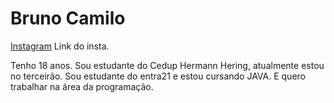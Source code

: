 <h1> Bruno Camilo </h1>
<a href = 'https://www.instagram.com/bruno_camilo2004/'> Instagram</a> Link do insta.

Tenho 18 anos.
Sou estudante do Cedup Hermann Hering, atualmente estou no terceirão.
Sou estudante do entra21 e estou cursando JAVA.
E quero trabalhar na área da programação.

